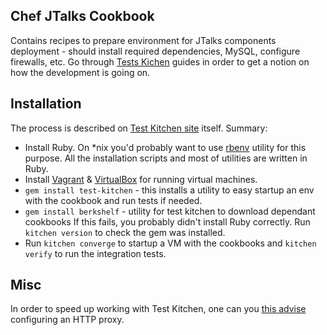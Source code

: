 Chef JTalks Cookbook
----

Contains recipes to prepare environment for JTalks components deployment - should install required dependencies, MySQL,
configure firewalls, etc. Go through [Tests Kichen](http://kitchen.ci/) guides in order to get a notion on how the
development is going on.

## Installation

The process is described on [Test Kitchen site](http://kitchen.ci/docs/getting-started/installing) itself. Summary:
- Install Ruby. On *nix you'd probably want to use [rbenv](https://github.com/sstephenson/rbenv) utility for this purpose.
 All the installation scripts and most of utilities are written in Ruby.
- Install [Vagrant](http://www.vagrantup.com/) & [VirtualBox](https://www.virtualbox.org/wiki/Downloads) for running
 virtual machines.
- `gem install test-kitchen` - this installs a utility to easy startup an env with the cookbook and run tests if needed.
- `gem install berkshelf` - utility for test kitchen to download dependant cookbooks
 If this fails, you probably didn't install Ruby correctly. Run `kitchen version` to check the gem was installed.
- Run `kitchen converge` to startup a VM with the cookbooks and `kitchen verify` to run the integration tests.

## Misc

In order to speed up working with Test Kitchen, one can you [this advise](https://gist.github.com/fnichol/7551540)
configuring an HTTP proxy.